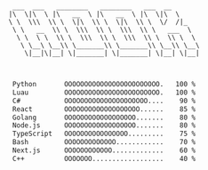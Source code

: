 <div align="center">
<pre><code>
 ___  ___   ________   ________   ___  __       
|\  \|\  \ |\   __  \ |\   __  \ |\  \|\  \     
\ \  \\\  \\ \  \|\  \\ \  \|\  \\ \  \/  /|_   
 \ \   __  \\ \  \\\  \\ \  \\\  \\ \   ___  \  
  \ \  \ \  \\ \  \\\  \\ \  \\\  \\ \  \\ \  \ 
   \ \__\ \__\\ \_______\\ \_______\\ \__\\ \__\
    \|__|\|__| \|_______| \|_______| \|__| \|__|

</code></pre>

```txt
Python       OOOOOOOOOOOOOOOOOOOOOOOO.   100 %
Luau         OOOOOOOOOOOOOOOOOOOOOOOO.   100 %
C#           OOOOOOOOOOOOOOOOOOOOO....    90 %
React        OOOOOOOOOOOOOOOOOOO......    85 %
Golang       OOOOOOOOOOOOOOOOOO.......    80 %
Node.js      OOOOOOOOOOOOOOOOOO.......    80 %
TypeScript   OOOOOOOOOOOOOOOO.........    75 %
Bash         OOOOOOOOOOOOO............    70 %
Next.js      OOOOOOOOOOOO.............    60 %
C++          OOOOOOO..................    40 %
```
